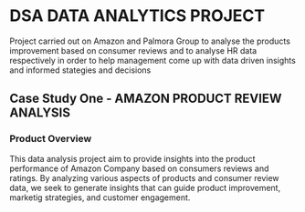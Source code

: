 # DSA DATA ANALYTICS PROJECT
Project carried out on Amazon and Palmora Group to analyse the products improvement based on consumer reviews and to analyse HR data respectively in order to help management come up with data driven insights and informed stategies and decisions

## Case Study One - AMAZON PRODUCT REVIEW ANALYSIS

### Product Overview

This data analysis project aim to provide insights into the product performance of Amazon Company based on consumers reviews and ratings. By analyzing various aspects of products and consumer review data, we seek to generate insights that can guide product improvement, marketig strategies, and customer engagement.

